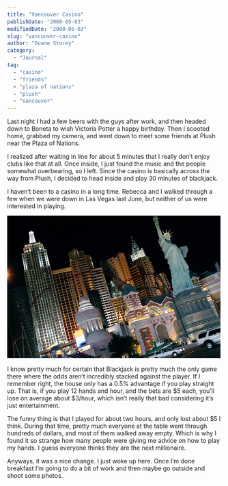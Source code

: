 ```yaml
---
title: "Vancouver Casino"
publishDate: "2008-05-03"
modifiedDate: "2008-05-03"
slug: "vancouver-casino"
author: "Duane Storey"
category:
  - "Journal"
tag:
  - "casino"
  - "friends"
  - "plaza of nations"
  - "plush"
  - "Vancouver"
---
```


Last night I had a few beers with the guys after work, and then headed down to Boneta to wish Victoria Potter a happy birthday. Then I scooted home, grabbed my camera, and went down to meet some friends at Plush near the Plaza of Nations.

I realized after waiting in line for about 5 minutes that I really don’t enjoy clubs like that at all. Once inside, I just found the music and the people somewhat overbearing, so I left. Since the casino is basically across the way from Plush, I decided to head inside and play 30 minutes of blackjack.

I haven’t been to a casino in a long time. Rebecca and I walked through a few when we were down in Las Vegas last June, but neither of us were interested in playing.

![](_images/vancouver-casino-1.jpg)

I know pretty much for certain that Blackjack is pretty much the only game there where the odds aren’t incredibly stacked against the player. If I remember right, the house only has a 0.5% advantage if you play straight up. That is, if you play 12 hands and hour, and the bets are $5 each, you’ll lose on average about $3/hour, which isn’t really that bad considering it’s just entertainment.

The funny thing is that I played for about two hours, and only lost about $5 I think. During that time, pretty much everyone at the table went through hundreds of dollars, and most of them walked away empty. Which is why I found it so strange how many people were giving me advice on how to play my hands. I guess everyone thinks they are the next millionaire.

Anyways, it was a nice change. I just woke up here. Once I’m done breakfast I’m going to do a bit of work and then maybe go outside and shoot some photos.